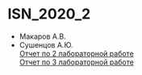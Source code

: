 # ISN_2020_2
* Макаров А.В.  
* Сушенцов А.Ю.  
[Отчет по 2 лабораторной работе](https://github.com/Xander11rgn/ISN_2020_2/blob/master/%D0%BE%D1%82%D1%87%D0%B5%D1%82%202.md)  
[Отчет по 3 лабораторной работе](https://github.com/Xander11rgn/ISN_2020_2/blob/master/%D0%BE%D1%82%D1%87%D0%B5%D1%82%203.md)
